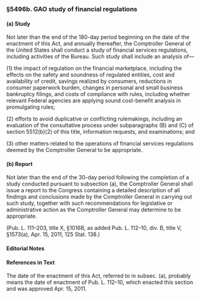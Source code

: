 ### §5496b. GAO study of financial regulations ###

#### (a) Study ####

Not later than the end of the 180-day period beginning on the date of the enactment of this Act, and annually thereafter, the Comptroller General of the United States shall conduct a study of financial services regulations, including activities of the Bureau. Such study shall include an analysis of—

(1) the impact of regulation on the financial marketplace, including the effects on the safety and soundness of regulated entities, cost and availability of credit, savings realized by consumers, reductions in consumer paperwork burden, changes in personal and small business bankruptcy filings, and costs of compliance with rules, including whether relevant Federal agencies are applying sound cost-benefit analysis in promulgating rules;

(2) efforts to avoid duplicative or conflicting rulemakings, including an evaluation of the consultative process under subparagraphs (B) and (C) of section 5512(b)(2) of this title, information requests, and examinations; and

(3) other matters related to the operations of financial services regulations deemed by the Comptroller General to be appropriate.

#### (b) Report ####

Not later than the end of the 30-day period following the completion of a study conducted pursuant to subsection (a), the Comptroller General shall issue a report to the Congress containing a detailed description of all findings and conclusions made by the Comptroller General in carrying out such study, together with such recommendations for legislative or administrative action as the Comptroller General may determine to be appropriate.

(Pub. L. 111–203, title X, §1016B, as added Pub. L. 112–10, div. B, title V, §1573(a), Apr. 15, 2011, 125 Stat. 138.)

#### **Editorial Notes** ####

#### References in Text ####

The date of the enactment of this Act, referred to in subsec. (a), probably means the date of enactment of Pub. L. 112–10, which enacted this section and was approved Apr. 15, 2011.